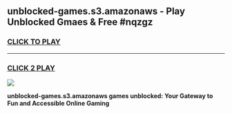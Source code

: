 
## unblocked-games.s3.amazonaws - Play Unblocked Gmaes & Free #nqzgz
<h3>
<a href="https://premium.freeplayer.one?title=unblocked-games.s3.amazonaws&ref=01M">CLICK TO PLAY</a></h3>
<hr>

<h3>
<a href="https://premium.freeplayer.one?title=unblocked-games.s3.amazonaws&ref=01M">CLICK 2 PLAY</a>
  
</h3>

<a href="https://premium.freeplayer.one?title=unblocked-games.s3.amazonaws&ref=01M"><img src="https://clearcache.store/games.png"></a>


**unblocked-games.s3.amazonaws games unblocked: Your Gateway to Fun and Accessible Online Gaming**
